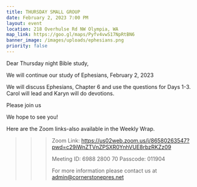 ```yaml
---
title: THURSDAY SMALL GROUP
date: February 2, 2023 7:00 PM
layout: event
location: 218 Overhulse Rd NW Olympia, WA
map_link: https://goo.gl/maps/Pyfv4vwS17NpRtBN6
banner_image: /images/uploads/ephesians.png
priority: false
---
```

Dear Thursday night Bible study,

<!--StartFragment-->

<!--StartFragment-->

We will continue our study of Ephesians, February 2, 2023

We will discuss Ephesians, Chapter 6 and use the questions for Days 1-3. Carol will lead and Karyn will do devotions.

<!--EndFragment-->

Please join us

<!--EndFragment-->We hope to see you!

Here are the Zoom links-also available in the Weekly Wrap.

<!--\\\\\\\\\\\\\\\\\\\\\\\\\\\\\\\\\\\\\\\\\\\\\\\\\\\\\\\[if !supportLineBreakNewLine]-->

<!--\\\\\\\\\\\\\\\\\\\\\\\\\\\\\\\\\\\\\\\\\\\\\\\\\\\\\\\[endif]-->

<!--EndFragment-->

> > > Zoom Link: <https://us02web.zoom.us/j/86580263547?pwd=c29iWnZTVnZPSXR0YnhVUE8rbzRKZz09>
> > >
> > > Meeting ID: 6988 2800 70
> > > Passcode: 011904
> > >
> > > For more information please contact us at admin@cornerstonepres.net